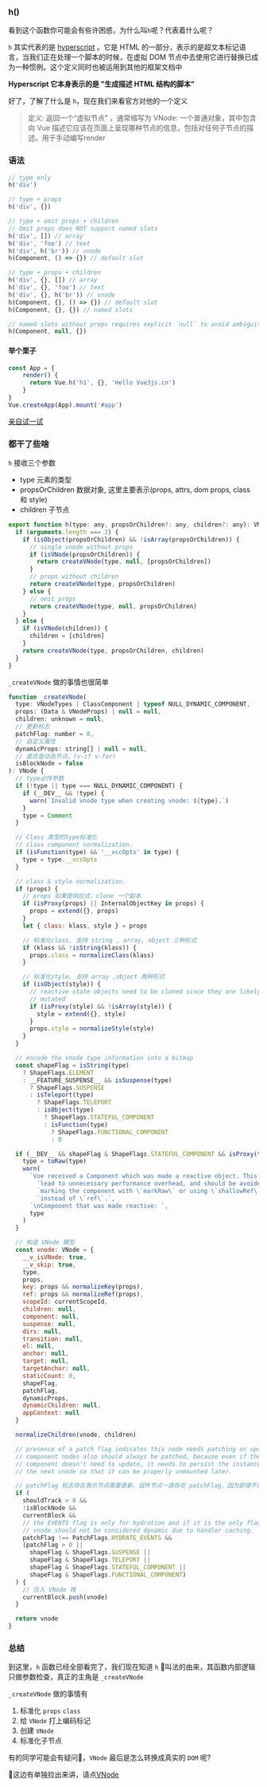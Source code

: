 ### h() 

看到这个函数你可能会有些许困惑，为什么叫`h`呢？代表着什么呢？

`h` 其实代表的是 [hyperscript](https://github.com/hyperhype/hyperscript) 。它是 HTML 的一部分，表示的是超文本标记语言，当我们正在处理一个脚本的时候，在虚拟 DOM 节点中去使用它进行替换已成为一种惯例。这个定义同时也被运用到其他的框架文档中

**Hyperscript 它本身表示的是 "生成描述 HTML 结构的脚本"**

好了，了解了什么是 `h`，现在我们来看官方对他的一个定义

> 定义: 返回一个“虚拟节点” ，通常缩写为 VNode: 一个普通对象，其中包含向 Vue 描述它应该在页面上呈现哪种节点的信息，包括对任何子节点的描述。用于手动编写render

### 语法
```js
// type only
h('div')

// type + props
h('div', {})

// type + omit props + children
// Omit props does NOT support named slots
h('div', []) // array
h('div', 'foo') // text
h('div', h('br')) // vnode
h(Component, () => {}) // default slot

// type + props + children
h('div', {}, []) // array
h('div', {}, 'foo') // text
h('div', {}, h('br')) // vnode
h(Component, {}, () => {}) // default slot
h(Component, {}, {}) // named slots

// named slots without props requires explicit `null` to avoid ambiguity
h(Component, null, {})
```
#### 举个栗子

```js
const App = {
    render() {
      return Vue.h('h1', {}, 'Hello Vue3js.cn')
    }
}
Vue.createApp(App).mount('#app')
```
<a href="/run/h.html" target="_blank">亲自试一试</a>

### 都干了些啥 

`h` 接收三个参数
- type 元素的类型
- propsOrChildren 数据对象, 这里主要表示(props, attrs, dom props, class 和 style)
- children 子节点
```js
export function h(type: any, propsOrChildren?: any, children?: any): VNode {
  if (arguments.length === 2) {
    if (isObject(propsOrChildren) && !isArray(propsOrChildren)) {
      // single vnode without props
      if (isVNode(propsOrChildren)) {
        return createVNode(type, null, [propsOrChildren])
      }
      // props without children
      return createVNode(type, propsOrChildren)
    } else {
      // omit props
      return createVNode(type, null, propsOrChildren)
    }
  } else {
    if (isVNode(children)) {
      children = [children]
    }
    return createVNode(type, propsOrChildren, children)
  }
}
```
`_createVNode` 做的事情也很简单

```js
function _createVNode(
  type: VNodeTypes | ClassComponent | typeof NULL_DYNAMIC_COMPONENT,
  props: (Data & VNodeProps) | null = null,
  children: unknown = null,
  // 更新标志
  patchFlag: number = 0,
  // 自定义属性
  dynamicProps: string[] | null = null,
  // 是否是动态节点，(v-if v-for)
  isBlockNode = false 
): VNode {
  // type必传参数
  if (!type || type === NULL_DYNAMIC_COMPONENT) {
    if (__DEV__ && !type) {
      warn(`Invalid vnode type when creating vnode: ${type}.`)
    }
    type = Comment
  }

  // Class 类型的type标准化
  // class component normalization.
  if (isFunction(type) && '__vccOpts' in type) {
    type = type.__vccOpts
  }

  // class & style normalization.
  if (props) {
    // props 如果是响应式，clone 一个副本
    if (isProxy(props) || InternalObjectKey in props) {
      props = extend({}, props)
    }
    let { class: klass, style } = props

    // 标准化class, 支持 string , array, object 三种形式
    if (klass && !isString(klass)) {
      props.class = normalizeClass(klass)
    }

    // 标准化style, 支持 array ,object 两种形式 
    if (isObject(style)) {
      // reactive state objects need to be cloned since they are likely to be
      // mutated
      if (isProxy(style) && !isArray(style)) {
        style = extend({}, style)
      }
      props.style = normalizeStyle(style)
    }
  }

  // encode the vnode type information into a bitmap
  const shapeFlag = isString(type)
    ? ShapeFlags.ELEMENT
    : __FEATURE_SUSPENSE__ && isSuspense(type)
      ? ShapeFlags.SUSPENSE
      : isTeleport(type)
        ? ShapeFlags.TELEPORT
        : isObject(type)
          ? ShapeFlags.STATEFUL_COMPONENT
          : isFunction(type)
            ? ShapeFlags.FUNCTIONAL_COMPONENT
            : 0

  if (__DEV__ && shapeFlag & ShapeFlags.STATEFUL_COMPONENT && isProxy(type)) {
    type = toRaw(type)
    warn(
      `Vue received a Component which was made a reactive object. This can ` +
        `lead to unnecessary performance overhead, and should be avoided by ` +
        `marking the component with \`markRaw\` or using \`shallowRef\` ` +
        `instead of \`ref\`.`,
      `\nComponent that was made reactive: `,
      type
    )
  }

  // 构造 VNode 模型
  const vnode: VNode = {
    __v_isVNode: true,
    __v_skip: true,
    type,
    props,
    key: props && normalizeKey(props),
    ref: props && normalizeRef(props),
    scopeId: currentScopeId,
    children: null,
    component: null,
    suspense: null,
    dirs: null,
    transition: null,
    el: null,
    anchor: null,
    target: null,
    targetAnchor: null,
    staticCount: 0,
    shapeFlag,
    patchFlag,
    dynamicProps,
    dynamicChildren: null,
    appContext: null
  }

  normalizeChildren(vnode, children)

  // presence of a patch flag indicates this node needs patching on updates.
  // component nodes also should always be patched, because even if the
  // component doesn't need to update, it needs to persist the instance on to
  // the next vnode so that it can be properly unmounted later.

  // patchFlag 标志存在表示节点需要更新，组件节点一直存在 patchFlag，因为即使不需要更新，它需要将实例持久化到下一个 vnode，以便以后可以正确卸载它
  if (
    shouldTrack > 0 &&
    !isBlockNode &&
    currentBlock &&
    // the EVENTS flag is only for hydration and if it is the only flag, the
    // vnode should not be considered dynamic due to handler caching.
    patchFlag !== PatchFlags.HYDRATE_EVENTS &&
    (patchFlag > 0 ||
      shapeFlag & ShapeFlags.SUSPENSE ||
      shapeFlag & ShapeFlags.TELEPORT ||
      shapeFlag & ShapeFlags.STATEFUL_COMPONENT ||
      shapeFlag & ShapeFlags.FUNCTIONAL_COMPONENT)
  ) {
    // 压入 VNode 栈
    currentBlock.push(vnode)
  }

  return vnode
}
```

### 总结

到这里，`h` 函数已经全部看完了，我们现在知道 `h` 叫法的由来，其函数内部逻辑只做参数检查，真正的主角是 `_createVNode` 

`_createVNode` 做的事情有

1. 标准化 `props` `class`
2. 给 `VNode` 打上编码标记
3. 创建 `VNode`
4. 标准化子节点

有的同学可能会有疑问🤔️，`VNode` 最后是怎么转换成真实的 `DOM` 呢?

这边有单独拉出来讲，请点[VNode]()





